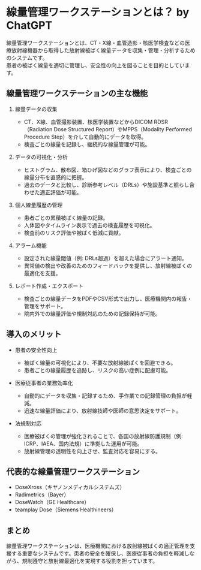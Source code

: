 # 線量管理ワークステーションとは？ by ChatGPT

線量管理ワークステーションとは、CT・X線・血管造影・核医学検査などの医療放射線機器から取得した放射線被ばく線量データを収集・管理・分析するためのシステムです。  
患者の被ばく線量を適切に管理し、安全性の向上を図ることを目的としています。

## 線量管理ワークステーションの主な機能

1. 線量データの収集  

   * CT、X線、血管撮影装置、核医学装置などからDICOM RDSR（Radiation Dose Structured Report）やMPPS（Modality Performed Procedure Step）を介して自動的にデータを取得。
   * 検査ごとの線量を記録し、継続的な線量管理が可能。

2. データの可視化・分析  

   * ヒストグラム、散布図、箱ひげ図などのグラフ表示により、検査ごとの線量分布を直感的に把握。
   * 過去のデータと比較し、診断参考レベル（DRLs）や施設基準と照らし合わせた適正評価が可能。

3. 個人線量履歴の管理

   * 患者ごとの累積被ばく線量の記録。
   * 人体図やタイムライン表示で過去の検査履歴を可視化。
   * 検査前のリスク評価や被ばく低減に貢献。

4. アラーム機能

   * 設定された線量閾値（例: DRLs超過）を超えた場合にアラート通知。
   * 異常値の検出や改善のためのフィードバックを提供し、放射線被ばくの最適化を支援。

5. レポート作成・エクスポート

   * 検査ごとの線量データをPDFやCSV形式で出力し、医療機関内の報告・管理をサポート。
   * 院内外での線量評価や規制対応のための記録保持が可能。

## 導入のメリット

* 患者の安全性向上
  * 被ばく線量の可視化により、不要な放射線被ばくを回避できる。
  * 患者ごとの線量履歴を追跡し、リスクの高い症例に配慮可能。

* 医療従事者の業務効率化
  * 自動的にデータを収集・記録するため、手作業での記録管理の負担が軽減。
  * 迅速な線量評価により、放射線技師や医師の意思決定をサポート。

* 法規制対応
  * 医療被ばくの管理が強化されることで、各国の放射線防護規制（例: ICRP、IAEA、国内法規）に準拠した運用が可能。
  * 放射線管理の透明性を向上させ、監査対応を容易にする。

## 代表的な線量管理ワークステーション

* DoseXross（キヤノンメディカルシステムズ）
* Radimetrics（Bayer）
* DoseWatch（GE Healthcare）
* teamplay Dose（Siemens Healthineers）

## まとめ

線量管理ワークステーションは、医療機関における放射線被ばくの適正管理を支援する重要なシステムです。患者の安全を確保し、医療従事者の負担を軽減しながら、規制遵守と放射線最適化を実現する役割を担っています。
